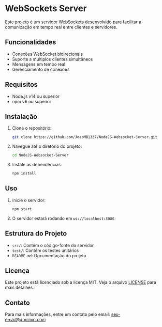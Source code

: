 # WebSockets Server

Este projeto é um servidor WebSockets desenvolvido para facilitar a comunicação em tempo real entre clientes e servidores.

## Funcionalidades

- Conexões WebSocket bidirecionais
- Suporte a múltiplos clientes simultâneos
- Mensagens em tempo real
- Gerenciamento de conexões

## Requisitos

- Node.js v14 ou superior
- npm v6 ou superior

## Instalação

1. Clone o repositório:
    ```bash
    git clone https://github.com/JoaoMB1337/NodeJS-Websocket-Server.git
    ```
2. Navegue até o diretório do projeto:
    ```bash
    cd NodeJS-Websocket-Server
    ```
3. Instale as dependências:
    ```bash
    npm install
    ```

## Uso

1. Inicie o servidor:
    ```bash
    npm start
    ```
2. O servidor estará rodando em `ws://localhost:8080`.

## Estrutura do Projeto

- `src/`: Contém o código-fonte do servidor
- `test/`: Contém os testes unitários
- `README.md`: Documentação do projeto

## Licença

Este projeto está licenciado sob a licença MIT. Veja o arquivo [LICENSE](LICENSE) para mais detalhes.

## Contato

Para mais informações, entre em contato pelo email: seu-email@dominio.com
